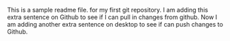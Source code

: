 This is a sample readme file. for my first git repository.
I am adding this extra sentence on Github to see if I can pull in changes from github.
Now I am adding another extra sentence on desktop to see if can push changes to Github.
